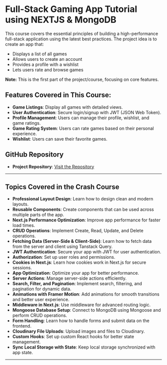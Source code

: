 # Full-Stack Gaming App Tutorial using NEXTJS & MongoDB

This course covers the essential principles of building a high-performance full-stack application using the latest best practices. The project idea is to create an app that:

- Displays a list of all games
- Allows users to create an account
- Provides a profile with a wishlist
- Lets users rate and browse games

**Note:** This is the first part of the project/course, focusing on core features.

## Features Covered in This Course:

- **Game Listings**: Display all games with detailed views.
- **User Authentication**: Secure login/signup with JWT (JSON Web Token).
- **Profile Management**: Users can manage their profile, wishlist, and game ratings.
- **Game Rating System**: Users can rate games based on their personal experience.
- **Wishlist**: Users can save their favorite games.


## GitHub Repository

- **Project Repository**: [Visit the Repository](https://github.com/mansour-elbash/gaming-...)

---

## Topics Covered in the Crash Course

- **Professional Layout Design**: Learn how to design clean and modern layouts.
- **Reusable Components**: Create components that can be used across multiple parts of the app.
- **Next.js Performance Optimization**: Improve app performance for faster load times.
- **CRUD Operations**: Implement Create, Read, Update, and Delete operations.
- **Fetching Data (Server-Side & Client-Side)**: Learn how to fetch data from the server and client using Tanstack Query.
- **JWT Authentication**: Secure your app with JWT for user authentication.
- **Authorization**: Set up user roles and permissions.
- **Cookies in Next.js**: Learn how cookies work in Next.js for secure sessions.
- **App Optimization**: Optimize your app for better performance.
- **Server Actions**: Manage server-side actions efficiently.
- **Search, Filter, and Pagination**: Implement search, filtering, and pagination for dynamic data.
- **Animations with Framer Motion**: Add animations for smooth transitions and better user experience.
- **Middleware in Next.js**: Use middleware for advanced routing logic.
- **Mongoose Database Setup**: Connect to MongoDB using Mongoose and perform CRUD operations.
- **Form Handling**: Learn how to handle forms and submit data on the frontend.
- **Cloudinary File Uploads**: Upload images and files to Cloudinary.
- **Custom Hooks**: Set up custom React hooks for better state management.
- **Sync Local Storage with State**: Keep local storage synchronized with app state.

---
